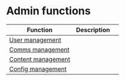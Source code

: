 # Admin functions

| Function                                                    | Description |   |
| ----------------------------------------------------------- | ----------- | - |
| [User management](admin-functions/user-management.md)       |             |   |
| [Comms management](admin-functions/comms-management.md)     |             |   |
| [Content management](admin-functions/content-management.md) |             |   |
| [Config management](admin-functions/config-management.md)   |             |   |
